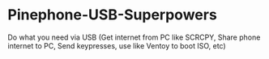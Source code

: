 # Pinephone-USB-Superpowers
Do what you need via USB (Get internet from PC like SCRCPY, Share phone internet to PC, Send keypresses, use like Ventoy to boot ISO, etc)
